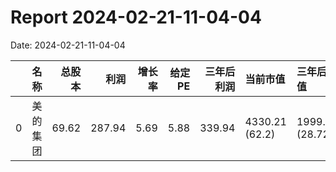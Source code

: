 
# Report 2024-02-21-11-04-04
Date: 2024-02-21-11-04-04


|    | 名称   |   总股本 |     利润 |   增长率 |   给定PE |   三年后利润 | 当前市值           | 三年后估值           | 理想买入点          | 理想卖出点           |
|---:|:-----|------:|-------:|------:|-------:|--------:|:---------------|:----------------|:---------------|:----------------|
|  0 | 美的集团 | 69.62 | 287.94 |  5.69 |   5.88 |  339.94 | 4330.21 (62.2) | 1999.65 (28.72) | 999.82 (14.36) | 2999.48 (43.08) |